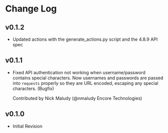 # Change Log

## v0.1.2

* Updated actions with the generate_actions.py script and the 4.8.9 API spec

## v0.1.1

* Fixed API authentication not working when username/password contains special characters.
  Now usernames and passwords are passed into `requests` properly so they are URL encoded, escaping
  any special characters. (Bugfix)
  
  Contributed by Nick Maludy (@nmaludy Encore Technologies)

## v0.1.0

* Initial Revision
